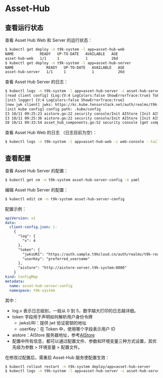 # Asset-Hub

## 查看运行状态

查看 Asset Hub Web 和 Server 的运行状态：

```bash
$ kubectl get deploy -n t9k-system -l app=asset-hub-web
NAME            READY   UP-TO-DATE   AVAILABLE   AGE
asset-hub-web   1/1     1            1           26d
$ kubectl get deploy -n t9k-system -l app=asset-hub-server
NAME               READY   UP-TO-DATE   AVAILABLE   AGE
asset-hub-server   1/1     1            1           26d
```

查看 Asset Hub Server 的日志：

```bash
$ kubectl logs -n t9k-system -l app=asset-hub-server -c asset-hub-server --tail=200 -f
[read client config] {Log:{V:4 LogColors:false ShowErrorTrace:true} Token:{JWKsURI:https://kc.kube.tensorstack.net/auth/realms/t9k-realm/protocol/openid-connect/certs UserKey:preferred_username} AIStore:http://aistore-server.t9k-system:8080}
[init logger] {V:4 LogColors:false ShowErrorTrace:true}
[new jwk client] jwks: https://kc.kube.tensorstack.net/auth/realms/t9k-realm/protocol/openid-connect/certs
[init kube config] config path: .kube/config
I3 10/11 09:25:23 aistore.go:22 security console/Init AIStore [Init AIStore] user=demo
I3 10/11 09:25:36 aistore.go:22 security console/Init AIStore [Init AIStore] user=demo
I0 10/11 09:33:54 asset_hub_components.go:52 security console [get component versions] component list={"Components":[{"Name":"AssetHub Web","Description":"AssetHub Web.","ObjectGroup":"apps","ObjectVersion":"v1","ObjectResource":"deployments","ObjectName":"asset-hub-web"},{"Name":"AssetHub Server","Description":"AssetHub Server.","ObjectGroup":"apps","ObjectVersion":"v1","ObjectResource":"deployments","ObjectName":"asset-hub-server"},{"Name":"Workflow","Description":"Operator for WorkflowTemplates and WorkflowRuns","ObjectGroup":"apps","ObjectVersion":"v1","ObjectResource":"statefulsets","ObjectName":"workflow-ctl"}]} ns=t9k-system result={"components":[{"name":"AssetHub Web","description":"AssetHub Web.","version":"1.77.2"},{"name":"AssetHub Server","description":"AssetHub Server.","version":"1.77.2"},{"name":"Workflow","description":"Operator for WorkflowTemplates and WorkflowRuns","version":"1.77.1"}]}
```

查看 Asset Hub Web 的日志 （日志目前为空）：

```bash
$ kubectl logs -n t9k-system -l app=asset-hub-web -c web-console --tail=200 -f
```

## 查看配置

查看 Asset Hub Server 的配置：

```bash
$ kubectl get cm -n t9k-system asset-hub-server-config -o yaml
```

编辑 Asset Hub Server 的配置：

```bash
$ kubectl edit cm -n t9k-system asset-hub-server-config
```

配置示例：

```yaml
apiVersion: v1
data:
  client-config.json: |-
    {
      "log": {
        "v": 4
      },
      "token": {
        "jwksURI": "https://auth.sample.t9kcloud.cn/auth/realms/t9k-realm/protocol/openid-connect/certs",
        "userKey": "preferred_username"
      },
      "aistore": "http://aistore-server.t9k-system:8080"
    }
kind: ConfigMap
metadata:
  name: asset-hub-server-config
  namespace: t9k-system
```

其中：

* log.v 表示日志级别，一般从 0 到 5，数字越大打印的日志越详细。
* token 字段用于声明如何解析用户身份令牌
    * jwksURI：提供 jwt 验证密钥的地址
    * userKey：在 Token 中，使用哪个字段表示用户 ID
* aistore：AIStore 服务器地址，参考[AIStore](./ai-store.md)
* 配置中所有信息，都可以通过配置文件、参数和环境变量三种方式设置，其优先级为参数 > 环境变量 > 配置文件。

在修改过配置后，需重启 Asset-Hub 服务使配置生效：

```bash
$ kubectl rollout restart -n t9k-system deploy/app=asset-hub-server
$ kubectl logs -n t9k-system -l app=asset-hub-server -c asset-hub-server --tail=200 -f
```
